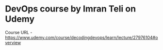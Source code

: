 # DevOps course by Imran Teli on Udemy
Course URL - https://www.udemy.com/course/decodingdevops/learn/lecture/27976104#overview